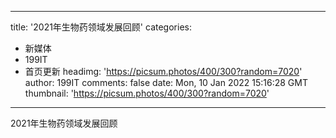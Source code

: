 
---
title: '2021年生物药领域发展回顾'
categories: 
 - 新媒体
 - 199IT
 - 首页更新
headimg: 'https://picsum.photos/400/300?random=7020'
author: 199IT
comments: false
date: Mon, 10 Jan 2022 15:16:28 GMT
thumbnail: 'https://picsum.photos/400/300?random=7020'
---

<div>   
2021年生物药领域发展回顾  
</div>
            